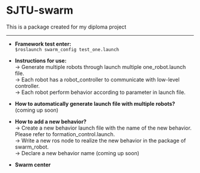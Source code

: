 # SJTU-swarm
This is a package created for my diploma project<br>


---------------------------------
* **Framework test enter:**<br>
`$roslaunch swarm_config test_one.launch`

* **Instructions for use:**<br>
-> Generate multiple robots through launch multiple one_robot.launch file.<br>
-> Each robot has a robot_controller to communicate with low-level controller.<br>
-> Each robot perform behavior according to parameter in launch file.

* **How to automatically generate launch file with multiple robots?**<br>
(coming up soon)

* **How to add a new behavior?**<br>
-> Create a new behavior launch file with the name of the new behavior. Please refer to formation_control.launch.<br>
-> Write a new ros node to realize the new behavior in the package of swarm_robot.<br>
-> Declare a new behavior name (coming up soon)<br>

* **Swarm center**<br>